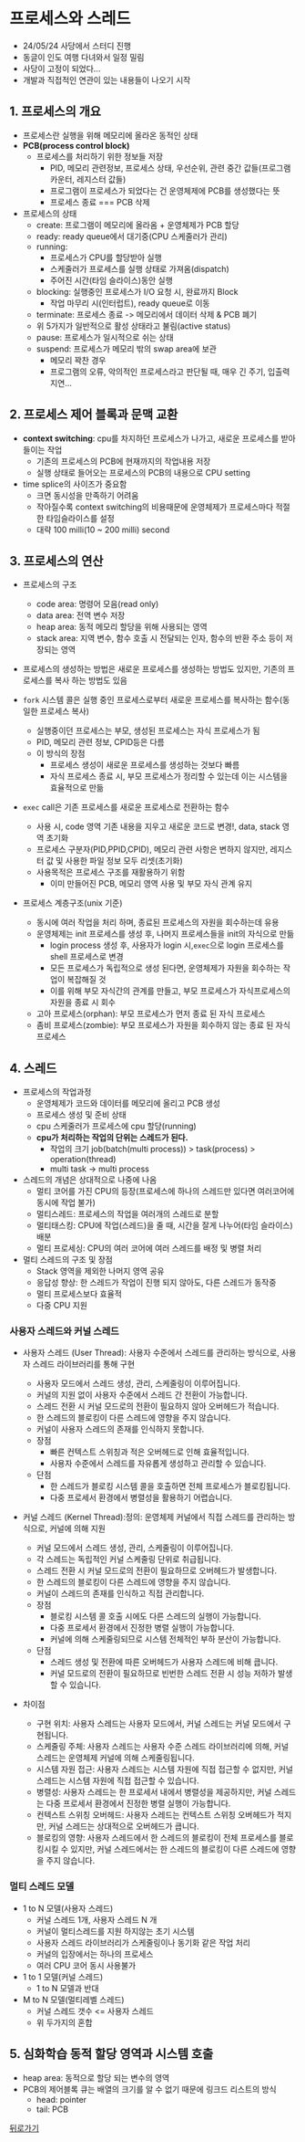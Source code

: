# 프로세스와 스레드

- 24/05/24 사당에서 스터디 진행
- 동글이 인도 여행 다녀와서 일정 밀림
- 사당이 고정이 되었다...
- 개발과 직접적인 연관이 있는 내용들이 나오기 시작

## 1. 프로세스의 개요

- 프로세스란 실행을 위해 메모리에 올라온 동적인 상태
- **PCB(process control block)**
  - 프로세스를 처리하기 위한 정보들 저장
    - PID, 메모리 관련정보, 프로세스 상태, 우선순위, 관련 중간 값들(프로그램 카운터, 레지스터 값들)
    - 프로그램이 프로세스가 되었다는 건 운영체제에 PCB를 생성했다는 뜻
    - 프로세스 종료 === PCB 삭제
- 프로세스의 상태
  - create: 프로그램이 메모리에 올라옴 + 운영체제가 PCB 할당
  - ready: ready queue에서 대기중(CPU 스케줄러가 관리)
  - running:
    - 프로세스가 CPU를 할당받아 실행
    - 스케줄러가 프로세스를 실행 상태로 가져옴(dispatch)
    - 주어진 시간(타임 슬라이스)동안 실행
  - blocking: 실행중인 프로세스가 I/O 요청 시, 완료까지 Block
    - 작업 마무리 시(인터럽트), ready queue로 이동
  - terminate: 프로세스 종료 -> 메모리에서 데이터 삭제 & PCB 폐기
  - 위 5가지가 일반적으로 활성 상태라고 불림(active status)
  - pause: 프로세스가 일시적으로 쉬는 상태
  - suspend: 프로세스가 메모리 밖의 swap area에 보관
    - 메모리 꽉찬 경우
    - 프로그램의 오류, 악의적인 프로세스라고 판단될 때, 매우 긴 주기, 입출력 지연...

## 2. 프로세스 제어 블록과 문맥 교환

- **context switching**: cpu를 차지하던 프로세스가 나가고, 새로운 프로세스를 받아들이는 작업
  - 기존의 프로세스의 PCB에 현재까지의 작업내용 저장
  - 실행 상태로 들어오는 프로세스의 PCB의 내용으로 CPU setting
- time splice의 사이즈가 중요함
  - 크면 동시성을 만족하기 어려움
  - 작아질수록 context switching의 비용때문에 운영체제가 프로세스마다 적절한 타임슬라이스를 설정
  - 대략 100 milli(10 ~ 200 milli) second

## 3. 프로세스의 연산

- 프로세스의 구조

  - code area: 명령어 모음(read only)
  - data area: 전역 변수 저장
  - heap area: 동적 메모리 할당을 위해 사용되는 영역
  - stack area: 지역 변수, 함수 호출 시 전달되는 인자, 함수의 반환 주소 등이 저장되는 영역

- 프로세스의 생성하는 방법은 새로운 프로세스를 생성하는 방법도 있지만, 기존의 프로세스를 복사 하는 방법도 있음
- `fork` 시스템 콜은 실행 중인 프로세스로부터 새로운 프로세스를 복사하는 함수(동일한 프로세스 복사)
  - 실행중이던 프로세스는 부모, 생성된 프로세스는 자식 프로세스가 됨
  - PID, 메모리 관련 정보, CPID등은 다름
  - 이 방식의 장점
    - 프로세스 생성이 새로운 프로세스를 생성하는 것보다 빠름
    - 자식 프로세스 종료 시, 부모 프로세스가 정리할 수 있는데 이는 시스템을 효율적으로 만듦
- `exec` call은 기존 프로세스를 새로운 프로세스로 전환하는 함수
  - 사용 시, code 영역 기존 내용을 지우고 새로운 코드로 변경!, data, stack 영역 초기화
  - 프로세스 구분자(PID,PPID,CPID), 메모리 관련 사항은 변하지 않지만, 레지스터 값 및 사용한 파일 정보 모두 리셋(초기화)
  - 사용목적은 프로세스 구조를 재활용하기 위함
    - 이미 만들어진 PCB, 메모리 영역 사용 및 부모 자식 관계 유지
- 프로세스 계층구조(unix 기준)
  - 동시에 여러 작업을 처리 하며, 종료된 프로세스의 자원을 회수하는데 유용
  - 운영체제는 init 프로세스를 생성 후, 나머지 프로세스들을 init의 자식으로 만듦
    - login process 생성 후, 사용자가 login 시,`exec`으로 login 프로세스를 shell 프로세스로 변경
    - 모든 프로세스가 독립적으로 생성 된다면, 운영체제가 자원을 회수하는 작업이 복잡해질 것
    - 이를 위해 부모 자식간의 관계를 만들고, 부모 프로세스가 자식프로세스의 자원을 종료 시 회수
  - 고아 프로세스(orphan): 부모 프로세스가 먼저 종료 된 자식 프로세스
  - 좀비 프로세스(zombie): 부모 프로세스가 자원을 회수하지 않는 종료 된 자식 프로세스

## 4. 스레드

- 프로세스의 작업과정
  - 운영체제가 코드와 데이터를 메모리에 올리고 PCB 생성
  - 프로세스 생성 및 준비 상태
  - cpu 스케줄러가 프로세스에 cpu 할당(running)
  - **cpu가 처리하는 작업의 단위는 스레드가 된다.**
    - 작업의 크기 job(batch(multi process)) > task(process) > operation(thread)
    - multi task -> multi process
- 스레드의 개념은 상대적으로 나중에 나옴
  - 멀티 코어를 가진 CPU의 등장(프로세스에 하나의 스레드만 있다면 여러코어에 동시에 작업 불가)
  - 멀티스레드: 프로세스의 작업을 여러개의 스레드로 분할
  - 멀티태스킹: CPU에 작업(스레드)을 줄 때, 시간을 잘게 나누어(타임 슬라이스) 배분
  - 멀티 프로세싱: CPU의 여러 코어에 여러 스레드를 배정 및 병렬 처리
- 멀티 스레드의 구조 및 장점
  - Stack 영역을 제외한 나머지 영역 공유
  - 응답성 향상: 한 스레드가 작업이 진행 되지 않아도, 다른 스레드가 동작중
  - 멀티 프로세스보다 효율적
  - 다중 CPU 지원

### 사용자 스레드와 커널 스레드

- 사용자 스레드 (User Thread): 사용자 수준에서 스레드를 관리하는 방식으로, 사용자 스레드 라이브러리를 통해 구현

  - 사용자 모드에서 스레드 생성, 관리, 스케줄링이 이루어집니다.
  - 커널의 지원 없이 사용자 수준에서 스레드 간 전환이 가능합니다.
  - 스레드 전환 시 커널 모드로의 전환이 필요하지 않아 오버헤드가 적습니다.
  - 한 스레드의 블로킹이 다른 스레드에 영향을 주지 않습니다.
  - 커널이 사용자 스레드의 존재를 인식하지 못합니다.
  - 장점
    - 빠른 컨텍스트 스위칭과 적은 오버헤드로 인해 효율적입니다.
    - 사용자 수준에서 스레드를 자유롭게 생성하고 관리할 수 있습니다.
  - 단점
    - 한 스레드가 블로킹 시스템 콜을 호출하면 전체 프로세스가 블로킹됩니다.
    - 다중 프로세서 환경에서 병렬성을 활용하기 어렵습니다.

- 커널 스레드 (Kernel Thread):정의: 운영체제 커널에서 직접 스레드를 관리하는 방식으로, 커널에 의해 지원

  - 커널 모드에서 스레드 생성, 관리, 스케줄링이 이루어집니다.
  - 각 스레드는 독립적인 커널 스케줄링 단위로 취급됩니다.
  - 스레드 전환 시 커널 모드로의 전환이 필요하므로 오버헤드가 발생합니다.
  - 한 스레드의 블로킹이 다른 스레드에 영향을 주지 않습니다.
  - 커널이 스레드의 존재를 인식하고 직접 관리합니다.
  - 장점
    - 블로킹 시스템 콜 호출 시에도 다른 스레드의 실행이 가능합니다.
    - 다중 프로세서 환경에서 진정한 병렬 실행이 가능합니다.
    - 커널에 의해 스케줄링되므로 시스템 전체적인 부하 분산이 가능합니다.
  - 단점
    - 스레드 생성 및 전환에 따른 오버헤드가 사용자 스레드에 비해 큽니다.
    - 커널 모드로의 전환이 필요하므로 빈번한 스레드 전환 시 성능 저하가 발생할 수 있습니다.

- 차이점
  - 구현 위치: 사용자 스레드는 사용자 모드에서, 커널 스레드는 커널 모드에서 구현됩니다.
  - 스케줄링 주체: 사용자 스레드는 사용자 수준 스레드 라이브러리에 의해, 커널 스레드는 운영체제 커널에 의해 스케줄링됩니다.
  - 시스템 자원 접근: 사용자 스레드는 시스템 자원에 직접 접근할 수 없지만, 커널 스레드는 시스템 자원에 직접 접근할 수 있습니다.
  - 병렬성: 사용자 스레드는 한 프로세서 내에서 병렬성을 제공하지만, 커널 스레드는 다중 프로세서 환경에서 진정한 병렬 실행이 가능합니다.
  - 컨텍스트 스위칭 오버헤드: 사용자 스레드는 컨텍스트 스위칭 오버헤드가 적지만, 커널 스레드는 상대적으로 오버헤드가 큽니다.
  - 블로킹의 영향: 사용자 스레드에서 한 스레드의 블로킹이 전체 프로세스를 블로킹시킬 수 있지만, 커널 스레드에서는 한 스레드의 블로킹이 다른 스레드에 영향을 주지 않습니다.

### 멀티 스레드 모델

- 1 to N 모델(사용자 스레드)
  - 커널 스레드 1개, 사용자 스레드 N 개
  - 커널이 멀티스레드를 지원 하지않는 초기 시스템
  - 사용자 스레드 라이브러리가 스케줄링이나 동기화 같은 작업 처리
  - 커널의 입장에서는 하나의 프로세스
  - 여러 CPU 코어 동시 사용불가
- 1 to 1 모델(커널 스레드)
  - 1 to N 모델과 반대
- M to N 모델(멀티레벨 스레드)
  - 커널 스레드 갯수 <= 사용자 스레드
  - 위 두가지의 혼합

## 5. 심화학습 동적 할당 영역과 시스템 호출

- heap area: 동적으로 할당 되는 변수의 영역
- PCB의 제어블록 큐는 배열의 크기를 알 수 없기 때문에 링크드 리스트의 방식
  - head: pointer
  - tail: PCB

[뒤로가기](/)
